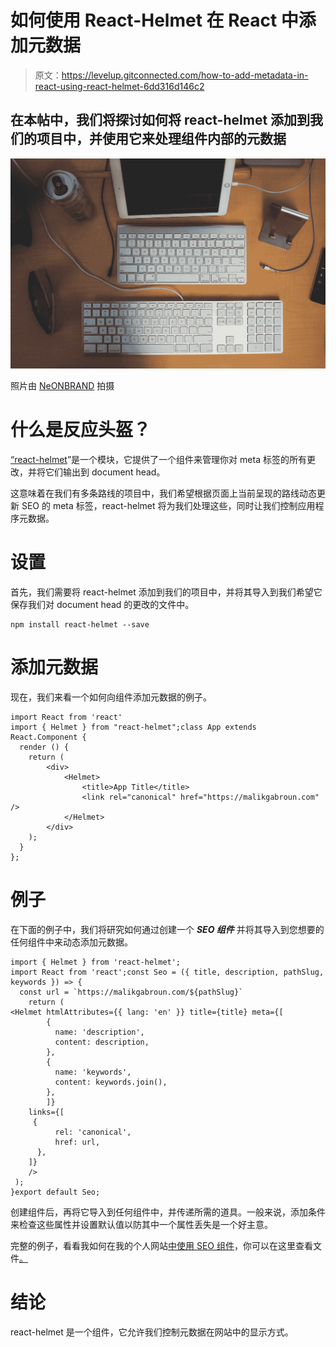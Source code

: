 # 如何使用 React-Helmet 在 React 中添加元数据

> 原文：<https://levelup.gitconnected.com/how-to-add-metadata-in-react-using-react-helmet-6dd316d146c2>

## 在本帖中，我们将探讨如何将 react-helmet 添加到我们的项目中，并使用它来处理组件内部的元数据

![](img/f4fc9250c7afb5ccf0b632d42768c296.png)

照片由 [NeONBRAND](https://unsplash.com/@neonbrand?utm_source=medium&utm_medium=referral) 拍摄

# 什么是反应头盔？

[“react-helmet](https://github.com/nfl/react-helmet)”是一个模块，它提供了一个组件来管理你对 meta 标签的所有更改，并将它们输出到 document head。

这意味着在我们有多条路线的项目中，我们希望根据页面上当前呈现的路线动态更新 SEO 的 meta 标签，react-helmet 将为我们处理这些，同时让我们控制应用程序元数据。

# 设置

首先，我们需要将 react-helmet 添加到我们的项目中，并将其导入到我们希望它保存我们对 document head 的更改的文件中。

```
npm install react-helmet --save
```

# 添加元数据

现在，我们来看一个如何向组件添加元数据的例子。

```
import React from 'react'
import { Helmet } from "react-helmet";class App extends React.Component {
  render () {
    return (
        <div>
            <Helmet>
                <title>App Title</title>
                <link rel="canonical" href="https://malikgabroun.com" />
            </Helmet>
        </div>
    );
  }
};
```

# 例子

在下面的例子中，我们将研究如何通过创建一个 ***SEO 组件*** 并将其导入到您想要的任何组件中来动态添加元数据。

```
import { Helmet } from 'react-helmet';
import React from 'react';const Seo = ({ title, description, pathSlug, keywords }) => {
  const url = `https://malikgabroun.com/${pathSlug}`
	return (
<Helmet htmlAttributes={{ lang: 'en' }} title={title} meta={[
        {
          name: 'description',
          content: description,
        },
        {
          name: 'keywords',
          content: keywords.join(),
        },
		]}
    links={[
     {
          rel: 'canonical',
          href: url,
      },
    ]}
    />
 );
}export default Seo;
```

创建组件后，再将它导入到任何组件中，并传递所需的道具。一般来说，添加条件来检查这些属性并设置默认值以防其中一个属性丢失是一个好主意。

完整的例子，看看我如何在我的个人网站[中使用 SEO 组件](https://malikgabroun.com/)，你可以在这里查看文件[。](https://github.com/gabroun/malikgabroun/blob/master/src/components/Seo.js)

# 结论

react-helmet 是一个组件，它允许我们控制元数据在网站中的显示方式。